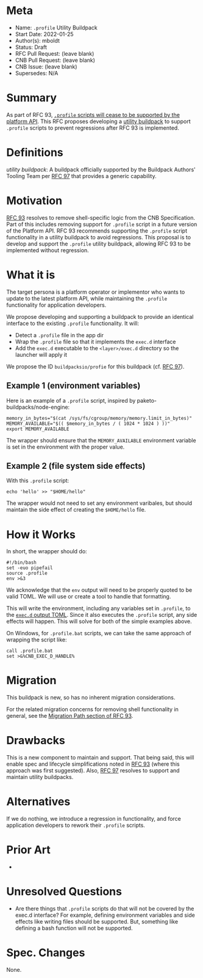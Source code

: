 # Meta
[meta]: #meta
- Name: `.profile` Utility Buildpack
- Start Date: 2022-01-25
- Author(s): mboldt
- Status: Draft <!-- Acceptable values: Draft, Approved, On Hold, Superseded -->
- RFC Pull Request: (leave blank)
- CNB Pull Request: (leave blank)
- CNB Issue: (leave blank)
- Supersedes: N/A

# Summary
[summary]: #summary

As part of RFC 93, [`.profile` scripts will cease to be supported by the platform API](https://github.com/buildpacks/rfcs/blob/main/text/0093-remove-shell-processes.md#appprofile).
This RFC proposes developing a [utility buildpack](https://github.com/buildpacks/rfcs/blob/main/text/0097-official-utility-buildpacks.md) to support `.profile` scripts to prevent regressions after RFC 93 is implemented.

# Definitions
[definitions]: #definitions

*utility buildpack*: A buildpack officially supported by the Buildpack Authors' Tooling Team per [RFC 97](https://github.com/buildpacks/rfcs/blob/main/text/0097-official-utility-buildpacks.md) that provides a generic capability.

# Motivation
[motivation]: #motivation

[RFC 93](https://github.com/buildpacks/rfcs/blob/main/text/0093-remove-shell-processes.md) resolves to remove shell-specific logic from the CNB Specification.
Part of this includes removing support for `.profile` script in a future version of the Platform API.
RFC 93 recommends supporting the `.profile` script functionality in a utility buildpack to avoid regressions.
This proposal is to develop and support the `.profile` utility buildpack, allowing RFC 93 to be implemented without regression.

# What it is
[what-it-is]: #what-it-is

The target persona is a platform operator or implementor who wants to update to the latest platform API, while maintaining the `.profile` functionality for application developers.

We propose developing and supporting a buildpack to provide an identical interface to the existing `.profile` functionality.
It will:

- Detect a `.profile` file in the app dir
- Wrap the `.profile` file so that it implements the `exec.d` interface
- Add the `exec.d` executable to the `<layer>/exec.d` directory so the launcher will apply it

We propose the ID `buildpacksio/profie` for this buildpack (cf. [RFC 97](https://github.com/buildpacks/rfcs/blob/main/text/0097-official-utility-buildpacks.md#what-it-is)).

## Example 1 (environment variables)

Here is an example of a `.profile` script, inspired by paketo-buildpacks/node-engine:

```
memory_in_bytes="$(cat /sys/fs/cgroup/memory/memory.limit_in_bytes)"
MEMORY_AVAILABLE="$(( $memory_in_bytes / ( 1024 * 1024 ) ))"
export MEMORY_AVAILABLE
```

The wrapper should ensure that the `MEMORY_AVAILABLE` environment variable is set in the environment with the proper value.

## Example 2 (file system side effects)

With this `.profile` script:

```
echo 'hello' >> "$HOME/hello"
```

The wrapper would not need to set any environment varibales, but should maintain the side effect of creating the `$HOME/hello` file.


# How it Works
[how-it-works]: #how-it-works

In short, the wrapper should do:

```
#!/bin/bash
set -euo pipefail
source .profile
env >&3
```

We acknowledge that the `env` output will need to be properly quoted to be valid TOML.
We will use or create a tool to handle that formatting.

This will write the environment, including any variables set in `.profile`, to the [`exec.d` output TOML](https://github.com/buildpacks/spec/blob/main/buildpack.md#execd-output-toml).
Since it also executes the `.profile` script, any side effects will happen.
This will solve for both of the simple examples above.

On Windows, for `.profile.bat` scripts, we can take the same approach of wrapping the script like:

```
call .profile.bat
set >&%CNB_EXEC_D_HANDLE%
```

# Migration
[migration]: #migration

This buildpack is new, so has no inherent migration considerations.

For the related migration concerns for removing shell functionality in general, see the [Migration Path section of RFC 93](https://github.com/buildpacks/rfcs/blob/main/text/0093-remove-shell-processes.md#migration-path).

# Drawbacks
[drawbacks]: #drawbacks

This is a new component to maintain and support.
That being said, this will enable spec and lifecycle simplifications noted in [RFC 93](https://github.com/buildpacks/rfcs/blob/main/text/0093-remove-shell-processes.md) (where this approach was first suggested).
Also, [RFC 97](https://github.com/buildpacks/rfcs/blob/main/text/0097-official-utility-buildpacks.md) resolves to support and maintain utility buildpacks.

# Alternatives
[alternatives]: #alternatives

If we do nothing, we introduce a regression in functionality, and force application developers to rework their `.profile` scripts.


# Prior Art
[prior-art]: #prior-art

-

# Unresolved Questions
[unresolved-questions]: #unresolved-questions

- Are there things that `.profile` scripts do that will not be covered by the exec.d interface?
  For example, defining environment variables and side effects like writing files should be supported.
  But, something like defining a bash function will not be supported.

# Spec. Changes
[spec-changes]: #spec-changes

None.
